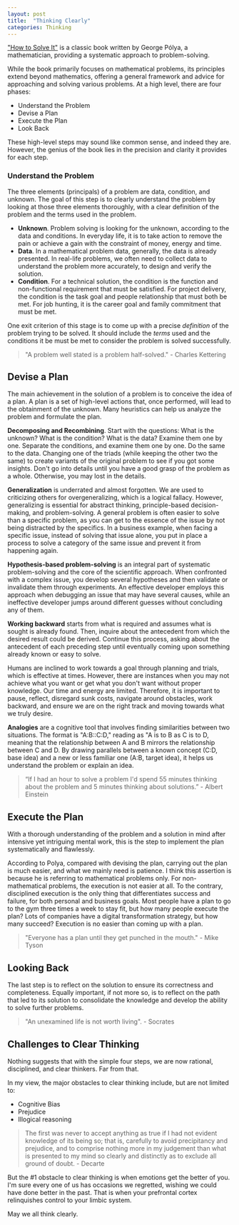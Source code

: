 ```yaml
---
layout: post
title:  "Thinking Clearly"
categories: Thinking
---
```


["How to Solve It"][book] is a classic book written by George Pólya, a mathematician, providing a systematic approach to problem-solving.

While the book primarily focuses on mathematical problems, its principles extend beyond mathematics, offering a general framework and advice for approaching and solving various problems. At a high level, there are four phases:

- Understand the Problem
- Devise a Plan
- Execute the Plan
- Look Back

These high-level steps may sound like common sense, and indeed they are. However, the genius of the book lies in the precision and clarity it provides for each step.

### Understand the Problem

The three elements (principals) of a problem are data, condition, and unknown. The goal of this step is to clearly understand the problem by looking at those three elements thoroughly, with a clear definition of the problem and the terms used in the problem.

- **Unknown**. Problem solving is looking for the unknown, according to the data and conditions. In everyday life, it is to take action to remove the pain or achieve a gain with the constraint of money, energy and time.
- **Data**. In a mathematical problem data, generally, the data is already presented. In real-life problems, we often need to collect data to understand the problem more accurately, to design and verify the solution.
- **Condition**. For a technical solution, the condition is the function and non-functional requirement that must be satisfied. For project delivery, the condition is the task goal and people relationship that must both be met. For job hunting, it is the career goal and family commitment that must be met.

One exit criterion of this stage is to come up with a precise *definition* of the problem trying to be solved. It should include the *terms* used and the conditions it be must be met to consider the problem is solved successfully.

> "A problem well stated is a problem half-solved." - Charles Kettering

## Devise a Plan

The main achievement in the solution of a problem is to conceive the idea of a plan. A plan is a set of high-level actions that, once performed, will lead to the obtainment of the unknown. Many heuristics can help us analyze the problem and formulate the plan.

**Decomposing and Recombining**. Start with the questions: What is the unknown? What is the condition? What is the data? Examine them one by one. Separate the conditions, and examine them one by one. Do the same to the data. Changing one of the triads (while keeping the other two the same) to create variants of the original problem to see if you got some insights. Don't go into details until you have a good grasp of the problem as a whole. Otherwise, you may lost in the details.

**Generalization** is underrated and almost forgotten. We are used to criticizing others for overgeneralizing, which is a logical fallacy. However, generalizing is essential for abstract thinking, principle-based decision-making, and problem-solving. A general problem is often easier to solve than a specific problem, as you can get to the essence of the issue by not being distracted by the specifics. In a business example, when facing a specific issue, instead of solving that issue alone, you put in place a process to solve a category of the same issue and prevent it from happening again.

**Hypothesis-based problem-solving** is an integral part of systematic problem-solving and the core of the scientific approach. When confronted with a complex issue, you develop several hypotheses and then validate or invalidate them through experiments. An effective developer employs this approach when debugging an issue that may have several causes, while an ineffective developer jumps around different guesses without concluding any of them.

**Working backward** starts from what is required and assumes what is sought is already found. Then, inquire about the antecedent from which the desired result could be derived. Continue this process, asking about the antecedent of each preceding step until eventually coming upon something already known or easy to solve.

Humans are inclined to work towards a goal through planning and trials, which is effective at times. However, there are instances when you may not achieve what you want or get what you don't want without proper knowledge. Our time and energy are limited. Therefore, it is important to pause, reflect, disregard sunk costs, navigate around obstacles, work backward, and ensure we are on the right track and moving towards what we truly desire.

**Analogies** are a cognitive tool that involves finding similarities between two situations. The format is "A:B::C:D," reading as "A is to B as C is to D, meaning that the relationship between A and B mirrors the relationship between C and D. By drawing parallels between a known concept (C:D, base idea) and a new or less familiar one (A:B, target idea), it helps us understand the problem or explain an idea.

> “If I had an hour to solve a problem I'd spend 55 minutes thinking about the problem and 5 minutes thinking about solutions.” - Albert Einstein

## Execute the Plan

With a thorough understanding of the problem and a solution in mind after intensive yet intriguing mental work, this is the step to implement the plan systematically and flawlessly.

According to Polya, compared with devising the plan, carrying out the plan is much easier, and what we mainly need is patience. I think this assertion is because he is referring to mathematical problems only. For non-mathematical problems, the execution is not easier at all. To the contrary, disciplined execution is the only thing that differentiates success and failure, for both personal and business goals. Most people have a plan to go to the gym three times a week to stay fit, but how many people execute the plan? Lots of companies have a digital transformation strategy, but how many succeed? Execution is no easier than coming up with a plan.

> "Everyone has a plan until they get punched in the mouth." - Mike Tyson

## Looking Back

The last step is to reflect on the solution to ensure its correctness and completeness. Equally important, if not more so, is to reflect on the path that led to its solution to consolidate the knowledge and develop the ability to solve further problems.

> "An unexamined life is not worth living". - Socrates

## Challenges to Clear Thinking

Nothing suggests that with the simple four steps, we are now rational, disciplined, and clear thinkers. Far from that.

In my view, the major obstacles to clear thinking include, but are not limited to:

- Cognitive Bias
- Prejudice
- Illogical reasoning

> The first was never to accept anything as true if I had not evident knowledge of its being so; that is, carefully to avoid precipitancy and prejudice, and to comprise nothing more in my judgement than what is presented to my mind so clearly and distinctly as to exclude all ground of doubt. - Decarte

But the #1 obstacle to clear thinking is when emotions get the better of you. I'm sure every one of us has occasions we regretted, wishing we could have done better in the past. That is when your prefrontal cortex relinquishes control to your limbic system.

May we all think clearly.

[book]: https://www.amazon.com.au/How-Solve-Aspect-Mathematical-Method/dp/069111966X
